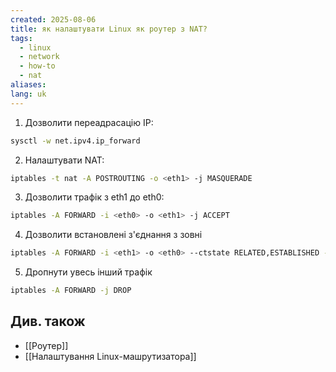 ```yaml
---
created: 2025-08-06
title: як налаштувати Linux як роутер з NAT?
tags:
  - linux
  - network
  - how-to
  - nat
aliases: 
lang: uk
---
```


1.  Дозволити переадрасацію IP:

```bash
sysctl -w net.ipv4.ip_forward
```

2. Налаштувати NAT:

```bash
iptables -t nat -A POSTROUTING -o <eth1> -j MASQUERADE
```

3. Дозволити трафік з eth1 до eth0:

```bash
iptables -A FORWARD -i <eth0> -o <eth1> -j ACCEPT 
```

4. Дозволити встановлені з'єднання з зовні

```bash
iptables -A FORWARD -i <eth1> -o <eth0> --ctstate RELATED,ESTABLISHED -j ACCEPT
```

5. Дропнути увесь інший трафік

```bash
iptables -A FORWARD -j DROP
```

## Див. також

- [[Роутер]]
- [[Налаштування Linux-машрутизатора]]

